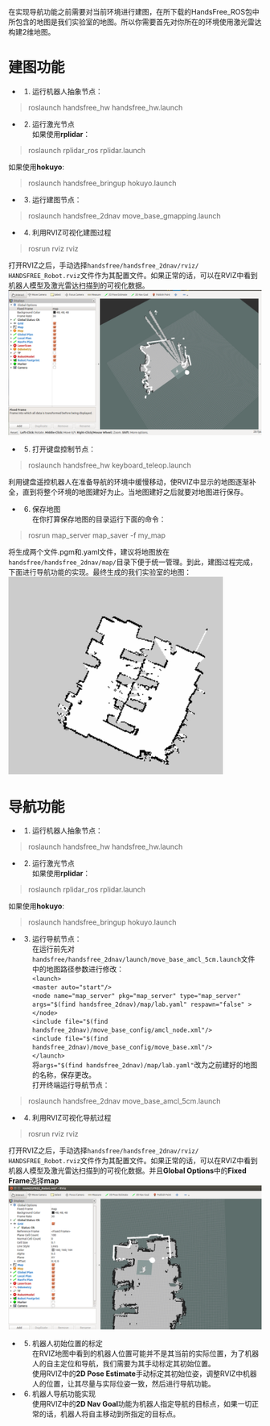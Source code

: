 在实现导航功能之前需要对当前环境进行建图，在所下载的HandsFree_ROS包中所包含的地图是我们实验室的地图。所以你需要首先对你所在的环境使用激光雷达构建2维地图。

# 建图功能 #
+ 1) 运行机器人抽象节点：  
 >roslaunch handsfree_hw handsfree_hw.launch  

+ 2) 运行激光节点  
如果使用**rplidar**：  
>roslaunch rplidar_ros rplidar.launch

 如果使用**hokuyo**:
>roslaunch handsfree_bringup hokuyo.launch  

+ 3) 运行建图节点：  
>roslaunch handsfree_2dnav move_base_gmapping.launch  

+ 4) 利用RVIZ可视化建图过程  
>rosrun rviz rviz  

 打开RVIZ之后，手动选择`handsfree/handsfree_2dnav/rviz/ HANDSFREE_Robot.rviz`文件作为其配置文件。如果正常的话，可以在RVIZ中看到机器人模型及激光雷达扫描到的可视化数据。![picture](https://github.com/doctorsrn/git_test/blob/master/HandsFree_ROS/7/7.2/2_rviz_display.png?raw=true)  

+ 5) 打开键盘控制节点：  
 >roslaunch handsfree_hw keyboard_teleop.launch  

 利用键盘遥控机器人在准备导航的环境中缓慢移动，使RVIZ中显示的地图逐渐补全，直到将整个环境的地图建好为止。当地图建好之后就要对地图进行保存。  

+ 6) 保存地图  
在你打算保存地图的目录运行下面的命令：    
>rosrun map_server map_saver -f my_map  

将生成两个文件.pgm和.yaml文件，建议将地图放在`handsfree/handsfree_2dnav/map/`目录下便于统一管理。到此，建图过程完成，下面进行导航功能的实现。最终生成的我们实验室的地图：  
![picture](https://github.com/doctorsrn/git_test/blob/master/HandsFree_ROS/7/7.2/2_map_203.png?raw=true) 

# 导航功能 #  
+ 1) 运行机器人抽象节点：  
 >roslaunch handsfree_hw handsfree_hw.launch  

+ 2) 运行激光节点  
如果使用**rplidar**：  
>roslaunch rplidar_ros rplidar.launch   
  
如果使用**hokuyo**:
>roslaunch handsfree_bringup hokuyo.launch  

+ 3) 运行导航节点：  
在运行前先对`handsfree/handsfree_2dnav/launch/move_base_amcl_5cm.launch`文件中的地图路径参数进行修改：  
`<launch>`    
`<master auto="start"/>`  
`<node name="map_server" pkg="map_server" type="map_server" args="$(find
handsfree_2dnav)/map/lab.yaml" respawn="false" >`  
`</node>`  
`<include file="$(find handsfree_2dnav)/move_base_config/amcl_node.xml"/>`  
`<include file="$(find handsfree_2dnav)/move_base_config/move_base.xml"/>`  
`</launch>`   
将`args="$(find handsfree_2dnav)/map/lab.yaml"`改为之前建好的地图的名称，保存更改。  
打开终端运行导航节点：  
>roslaunch handsfree_2dnav move_base_amcl_5cm.launch  

+ 4) 利用RVIZ可视化导航过程  
>rosrun rviz rviz  
  
打开RVIZ之后，手动选择`handsfree/handsfree_2dnav/rviz/ HANDSFREE_Robot.rviz`文件作为其配置文件。如果正常的话，可以在RVIZ中看到机器人模型及激光雷达扫描到的可视化数据。并且**Global Options**中的**Fixed Frame**选择**map**  
![picture](https://github.com/doctorsrn/git_test/blob/master/HandsFree_ROS/7/7.2/2_rviz_navi.png?raw=true) 


+ 5) 机器人初始位置的标定  
在RVIZ地图中看到的机器人位置可能并不是其当前的实际位置，为了机器人的自主定位和导航，我们需要为其手动标定其初始位置。  
使用RVIZ中的**2D Pose Estimate**手动标定其初始位姿，调整RVIZ中机器人的位置，让其尽量与实际位姿一致，然后进行导航功能。  

+ 6) 机器人导航功能实现  
使用RVIZ中的**2D Nav Goal**功能为机器人指定导航的目标点，如果一切正常的话，机器人将自主移动到所指定的目标点。

